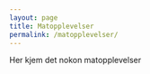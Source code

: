 ```yaml
---
layout: page
title: Matopplevelser
permalink: /matopplevelser/
---
```


Her kjem det nokon matopplevelser
